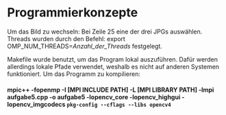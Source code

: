 # Programmierkonzepte

Um das Bild zu wechseln: Bei Zeile 25 eine der drei JPGs auswählen.        
Threads wurden durch den Befehl: export OMP_NUM_THREADS=*Anzahl_der_Threads* festgelegt.

Makefile wurde benutzt, um das Program lokal auszuführen.
Dafür werden allerdings lokale Pfade verwendet, weshalb es nicht auf anderen Systemen funktioniert.
Um das Programm zu kompilieren:
#### mpic++ -fopenmp -I [MPI INCLUDE PATH] -L [MPI LIBRARY PATH] -lmpi aufgabe5.cpp -o aufgabe5 -lopencv_core -lopencv_highgui -lopencv_imgcodecs `pkg-config --cflags --libs opencv4`
